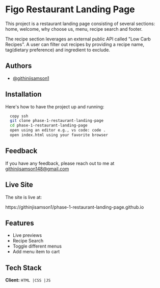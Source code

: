 
# Figo Restaurant Landing Page

This project is a restaurant landing page consisting of several sections: home, welcome, why choose us, menu, recipe search and footer. 

The recipe section leverages an external public API called "Low Carb Recipes". A user can filter out recipes by providing a recipe name, tag(dietary preference) and ingredient to exclude.


## Authors

- [@githinjisamson1](https://www.github.com/githinjisamson1)


## Installation

Here's how to have the project up and running:

```bash
  copy ssh
  git clone phase-1-restaurant-landing-page
  cd phase-1-restaurant-landing-page
  open using an editor e.g., vs code: code .
  open index.html using your favorite browser
```
    
## Feedback

If you have any feedback, please reach out to me at githinjisamson148@gmail.com


## Live Site

The site is live at:

https://githinjisamson1/phase-1-restaurant-landing-page.github.io
## Features

- Live previews
- Recipe Search
- Toggle different menus
- Add menu item to cart


## Tech Stack

**Client:** ```HTML |CSS |JS```


